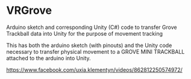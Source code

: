 # VRGrove
Arduino sketch and corresponding Unity (C#) code to transfer Grove Trackball data into Unity for the purpose of movement tracking

This has both the arduino sketch (with pinouts) and the Unity code necessary to transfer physical movement to a GROVE MINI TRACKBALL attached to the arduino into Unity.

https://www.facebook.com/uxia.klementyn/videos/862812250574972/
